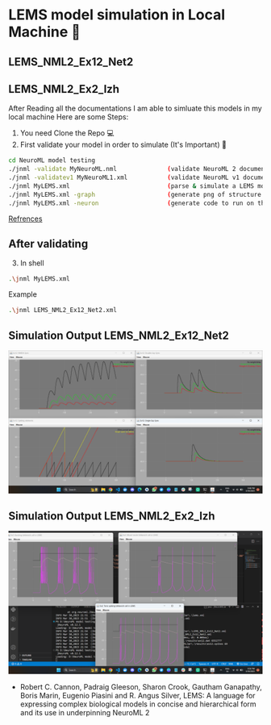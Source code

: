 # LEMS model simulation in Local Machine 📃



## LEMS_NML2_Ex12_Net2
## LEMS_NML2_Ex2_Izh

After Reading all the documentations I am able to simluate this models in my local machine
Here are some Steps:


1. You need Clone the Repo 💻
2. First validate your model in order to simulate (It's Important) 🔭

```sh
cd NeuroML model testing 
./jnml -validate MyNeuroML.nml              (validate NeuroML 2 document against the current schema)
./jnml -validatev1 MyNeuroML1.xml           (validate NeuroML v1 document against the v1.8.1 schema)
./jnml MyLEMS.xml                           (parse & simulate a LEMS model using jLEMS)
./jnml MyLEMS.xml -graph                    (generate png of structure of LEMS model using GraphViz)
./jnml MyLEMS.xml -neuron                   (generate code to run on the NEURON simulator)
```
[Refrences](https://github.com/NeuroML/jNeuroML)



## After validating
3. In shell
```sh
.\jnml MyLEMS.xml
```

Example 

```sh
.\jnml LEMS_NML2_Ex12_Net2.xml
```

## Simulation Output LEMS_NML2_Ex12_Net2

![Screenshot](1.png)



## Simulation Output LEMS_NML2_Ex2_Izh

![Screenshot](2.png)






- Robert C. Cannon, Padraig Gleeson, Sharon Crook, Gautham Ganapathy, Boris Marin, Eugenio Piasini and R. Angus Silver, LEMS: A language for expressing complex biological models in concise and hierarchical form and its use in underpinning NeuroML 2

